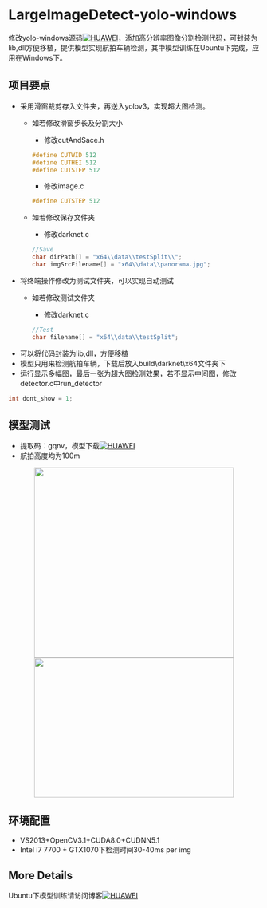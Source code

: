 LargeImageDetect-yolo-windows
===============
修改yolo-windows源码[![HUAWEI](https://img.shields.io/badge/link-Darknet-blue.svg)](https://github.com/AlexeyAB/darknet)，添加高分辨率图像分割检测代码，可封装为lib,dll方便移植，提供模型实现航拍车辆检测，其中模型训练在Ubuntu下完成，应用在Windows下。

项目要点
--------
* 采用滑窗裁剪存入文件夹，再送入yolov3，实现超大图检测。
	* 如若修改滑窗步长及分割大小
		* 修改cutAndSace.h

		```C++
		#define CUTWID 512
		#define CUTHEI 512
		#define CUTSTEP 512
		```
		* 修改image.c
		```C++
		#define CUTSTEP 512
		```	
	* 如若修改保存文件夹
		* 修改darknet.c

		```C++
		//Save
		char dirPath[] = "x64\\data\\testSplit\\";
		char imgSrcFilename[] = "x64\\data\\panorama.jpg";
		```		
* 将终端操作修改为测试文件夹，可以实现自动测试
	* 如若修改测试文件夹
		* 修改darknet.c
		
		```C++
		//Test
		char filename[] = "x64\\data\\testSplit";
		```
* 可以将代码封装为lib,dll，方便移植
* 模型只用来检测航拍车辆，下载后放入build\darknet\x64文件夹下
* 运行显示多幅图，最后一张为超大图检测效果，若不显示中间图，修改detector.c中run_detector

```C++
int dont_show = 1;
```

模型测试
--------
* 提取码：gqnv，模型下载[![HUAWEI](https://img.shields.io/badge/DownLoad-Model-green.svg)](https://pan.baidu.com/s/18r_Vj5jstC--yfBmDrB_xw)
* 航拍高度均为100m

<div align=center><img width="400" height="382" src="https://github.com/qinguoyi/yolo-windows/blob/master/result/100_1.png"/></div> 

<div align=center><img width="400" height="280" src="https://github.com/qinguoyi/yolo-windows/blob/master/result/100_2.png"/></div> 

环境配置
--------
* VS2013+OpenCV3.1+CUDA8.0+CUDNN5.1
* Intel i7 7700 + GTX1070下检测时间30-40ms per img

More Details
-------------
Ubuntu下模型训练请访问博客[![HUAWEI](https://img.shields.io/badge/myBlog-ModelTrain-red.svg)](https://www.cnblogs.com/qinguoyi/p/8507803.html)
